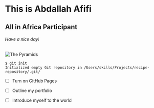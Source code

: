 # This is Abdallah Afifi
## All in Africa Participant
###### Have a nice day!

![The Pyramids](https://en.wikipedia.org/wiki/File:All_Gizah_Pyramids.jpg)


```
$ git init
Initialized empty Git repository in /Users/skills/Projects/recipe-repository/.git/
```

- [ ] Turn on GitHub Pages
- [ ] Outline my portfolio
- [ ] Introduce myself to the world

